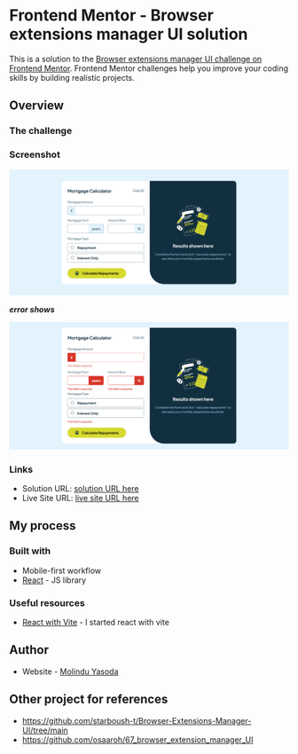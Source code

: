 # Frontend Mentor - Browser extensions manager UI solution

This is a solution to the [Browser extensions manager UI challenge on Frontend Mentor](https://www.frontendmentor.io/challenges/browser-extension-manager-ui-yNZnOfsMAp). Frontend Mentor challenges help you improve your coding skills by building realistic projects.

## Overview

### The challenge

### Screenshot

![](./public/screen.png)

***error shows***

![](./public/screen-error.png)

### Links

- Solution URL: [solution URL here](https://github.com/molindu/Mortgage-Calculator.git)
- Live Site URL: [live site URL here](https://molindu.github.io/Mortgage-Calculator/)

## My process

### Built with

- Mobile-first workflow
- [React](https://reactjs.org/) - JS library

### Useful resources

- [React with Vite](https://vite.dev/guide/) - I started react with vite

## Author

- Website - [Molindu Yasoda](https://github.com/molindu/Mortgage-Calculator.git)

## Other project for references

- https://github.com/starboush-t/Browser-Extensions-Manager-UI/tree/main
- https://github.com/osaaroh/67_browser_extension_manager_UI
